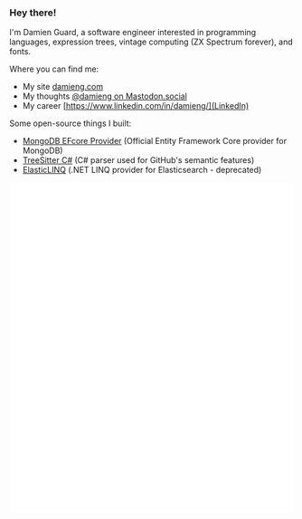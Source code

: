 ### Hey there!

I'm Damien Guard, a software engineer interested in programming languages, expression trees, vintage computing (ZX Spectrum forever), and fonts.

Where you can find me:

- My site [damieng.com](https://damieng.com/)
- My thoughts <a rel="nofollow me" href="https://mastodon.social/@damieng">@damieng on Mastodon.social</a>
- My career [https://www.linkedin.com/in/damieng/](LinkedIn)

Some open-source things I built:

- [MongoDB EFcore Provider](https://github.com/mongodb/mongo-efcore-provider) (Official Entity Framework Core provider for MongoDB)
- [TreeSitter C#](https://github.com/tree-sitter/tree-sitter-c-sharp) (C# parser used for GitHub's semantic features)
- [ElasticLINQ](https://github.com/elasticlinq/elasticlinq) (.NET LINQ provider for Elasticsearch - deprecated)

![Metrics](https://github.com/damieng/damieng/blob/main/github-metrics.svg)
